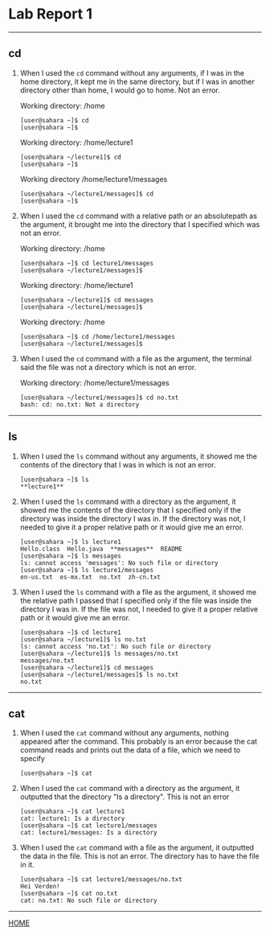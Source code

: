 # Lab Report 1
---
## cd
1. When I used the `cd` command without any arguments, if I was in the home directory, it kept me in the same directory, but if I was in another directory other than home, I would go to home. Not an error.
   
      Working directory: /home
      ```
      [user@sahara ~]$ cd
      [user@sahara ~]$
      ```
      Working directory: /home/lecture1
      ```
      [user@sahara ~/lecture1]$ cd
      [user@sahara ~]$
      ```
      Working directory /home/lecture1/messages
      ```
      [user@sahara ~/lecture1/messages]$ cd
      [user@sahara ~]$
      ```
   
2. When I used the `cd` command with a relative path or an absolutepath as the argument, it brought me into the directory that I specified which was not an error.

      Working directory: /home
      ```
      [user@sahara ~]$ cd lecture1/messages
      [user@sahara ~/lecture1/messages]$
      ``` 
      Working directory: /home/lecture1
      ```
      [user@sahara ~/lecture1]$ cd messages
      [user@sahara ~/lecture1/messages]$
      ```
      Working directory: /home
      ```
      [user@sahara ~]$ cd /home/lecture1/messages
      [user@sahara ~/lecture1/messages]$
      ```
   
3. When I used the `cd` command with a file as the argument, the terminal said the file was not a directory which is not an error.

      Working directory: /home/lecture1/messages
      ```
      [user@sahara ~/lecture1/messages]$ cd no.txt
      bash: cd: no.txt: Not a directory
      ```
---

## ls
1. When I used the `ls` command without any arguments, it showed me the contents of the directory that I was in which is not an error.
      ```
      [user@sahara ~]$ ls
      **lecture1**
      ```
2. When I used the `ls` command with a directory as the argument, it showed me the contents of the directory that I specified only if the directory was inside the directory I was in. If the directory was not, I needed to give it a proper relative path or it would give me an error.
      ```
      [user@sahara ~]$ ls lecture1
      Hello.class  Hello.java  **messages**  README
      [user@sahara ~]$ ls messages
      ls: cannot access 'messages': No such file or directory
      [user@sahara ~]$ ls lecture1/messages
      en-us.txt  es-mx.txt  no.txt  zh-cn.txt
      ```
3. When I used the `ls` command with a file as the argument, it showed me the relative path I passed that I specified only if the file was inside the directory I was in. If the file was not, I needed to give it a proper relative path or it would give me an error.
      ```
      [user@sahara ~]$ cd lecture1
      [user@sahara ~/lecture1]$ ls no.txt
      ls: cannot access 'no.txt': No such file or directory
      [user@sahara ~/lecture1]$ ls messages/no.txt
      messages/no.txt
      [user@sahara ~/lecture1]$ cd messages
      [user@sahara ~/lecture1/messages]$ ls no.txt
      no.txt
      ```
---

## cat
1. When I used the `cat` command without any arguments, nothing appeared after the command. This probably is an error because the cat command reads and prints out the data of a file, which we need to specify
      ```
      [user@sahara ~]$ cat
      ```
2. When I used the `cat` command with a directory as the argument, it outputted that the directory "Is a directory". This is not an error
      ```
      [user@sahara ~]$ cat lecture1
      cat: lecture1: Is a directory
      [user@sahara ~]$ cat lecture1/messages
      cat: lecture1/messages: Is a directory
      ```
3. When I used the `cat` command with a file as the argument, it outputted the data in the file. This is not an error. The directory has to have the file in it.
      ```
      [user@sahara ~]$ cat lecture1/messages/no.txt
      Hei Verden!
      [user@sahara ~]$ cat no.txt
      cat: no.txt: No such file or directory
      ```
---

[HOME](https://guiuiy.github.io/cse15l-lab-reports/)
